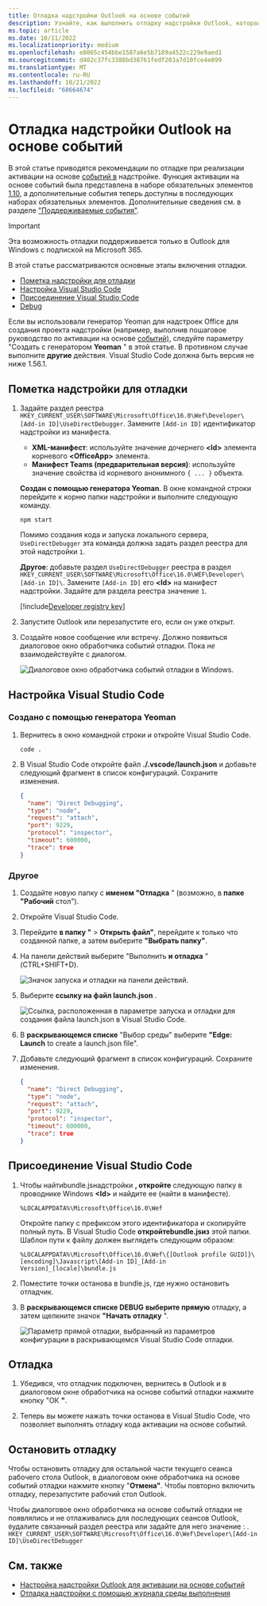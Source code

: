 ```yaml
---
title: Отладка надстройки Outlook на основе событий
description: Узнайте, как выполнить отладку надстройки Outlook, которая реализует активацию на основе событий.
ms.topic: article
ms.date: 10/11/2022
ms.localizationpriority: medium
ms.openlocfilehash: e8065c454bbe1587a6e5b7189a4522c229e9aed1
ms.sourcegitcommit: d402c37fc3388bd38761fedf203a7d10fce4e899
ms.translationtype: MT
ms.contentlocale: ru-RU
ms.lasthandoff: 10/21/2022
ms.locfileid: "68664674"
---
```

# <a name="debug-your-event-based-outlook-add-in"></a>Отладка надстройки Outlook на основе событий

В этой статье приводятся рекомендации по отладке при реализации активации на основе [событий в](autolaunch.md) надстройке. Функция активации на основе событий была представлена в наборе обязательных элементов [1.10](/javascript/api/requirement-sets/outlook/requirement-set-1.10/outlook-requirement-set-1.10), а дополнительные события теперь доступны в последующих наборах обязательных элементов. Дополнительные сведения см. в разделе ["Поддерживаемые события"](autolaunch.md#supported-events).

> [!IMPORTANT]
> Эта возможность отладки поддерживается только в Outlook для Windows с подпиской на Microsoft 365.

В этой статье рассматриваются основные этапы включения отладки.

- [Пометка надстройки для отладки](#mark-your-add-in-for-debugging)
- [Настройка Visual Studio Code](#configure-visual-studio-code)
- [Присоединение Visual Studio Code](#attach-visual-studio-code)
- [Debug](#debug)

Если вы использовали генератор Yeoman для надстроек Office для создания проекта надстройки (например, выполнив пошаговое руководство по активации на основе [событий),](autolaunch.md) следуйте параметру "Создать с генератором **Yeoman** " в этой статье. В противном случае выполните **другие** действия. Visual Studio Code должна быть версия не ниже 1.56.1.

## <a name="mark-your-add-in-for-debugging"></a>Пометка надстройки для отладки

1. Задайте раздел реестра `HKEY_CURRENT_USER\SOFTWARE\Microsoft\Office\16.0\Wef\Developer\[Add-in ID]\UseDirectDebugger`. Замените `[Add-in ID]` идентификатор надстройки из манифеста.

    - **XML-манифест**: используйте значение дочернего **\<Id\>** элемента корневого **\<OfficeApp\>** элемента.
    - **Манифест Teams (предварительная версия)**: используйте значение свойства id корневого анонимного `{ ... }` объекта.

    **Создан с помощью генератора Yeoman**. В окне командной строки перейдите к корню папки надстройки и выполните следующую команду.

    ```command&nbsp;line
    npm start
    ```

    Помимо создания кода и запуска локального сервера, `UseDirectDebugger` эта команда должна задать раздел реестра для этой надстройки `1`.

    **Другое**: добавьте раздел `UseDirectDebugger` реестра в раздел `HKEY_CURRENT_USER\SOFTWARE\Microsoft\Office\16.0\WEF\Developer\[Add-in ID]\`. Замените `[Add-in ID]` его **\<Id\>** на манифест надстройки. Задайте для раздела реестра значение `1`.

    [!include[Developer registry key](../includes/developer-registry-key.md)]

1. Запустите Outlook или перезапустите его, если он уже открыт.
1. Создайте новое сообщение или встречу. Должно появиться диалоговое окно обработчика событий отладки. Пока *не* взаимодействуйте с диалогом.

    ![Диалоговое окно обработчика событий отладки в Windows.](../images/outlook-win-autolaunch-debug-dialog.png)

## <a name="configure-visual-studio-code"></a>Настройка Visual Studio Code

### <a name="created-with-yeoman-generator"></a>Создано с помощью генератора Yeoman

1. Вернитесь в окно командной строки и откройте Visual Studio Code.

    ```command&nbsp;line
    code .
    ```

1. В Visual Studio Code откройте файл **./.vscode/launch.json** и добавьте следующий фрагмент в список конфигураций. Сохраните изменения.

    ```json
    {
      "name": "Direct Debugging",
      "type": "node",
      "request": "attach",
      "port": 9229,
      "protocol": "inspector",
      "timeout": 600000,
      "trace": true
    }
    ```

### <a name="other"></a>Другое

1. Создайте новую папку с **именем "Отладка** " (возможно, в **папке "Рабочий** стол").
1. Откройте Visual Studio Code.
1. Перейдите **в папку "** > **Открыть файл"**, перейдите к только что созданной папке, а затем выберите **"Выбрать папку"**.
1. На панели действий выберите "Выполнить **и отладка** " (CTRL+SHIFT+D).

    ![Значок запуска и отладки на панели действий.](../images/vs-code-debug.png)

1. Выберите **ссылку на файл launch.json** .

    ![Ссылка, расположенная в параметре запуска и отладки для создания файла launch.json в Visual Studio Code.](../images/vs-code-create-launch.json.png)

1. В **раскрывающемся списке** "Выбор среды" выберите **"Edge: Launch** to create a launch.json file".
1. Добавьте следующий фрагмент в список конфигураций. Сохраните изменения.

    ```json
    {
      "name": "Direct Debugging",
      "type": "node",
      "request": "attach",
      "port": 9229,
      "protocol": "inspector",
      "timeout": 600000,
      "trace": true
    }
    ```

## <a name="attach-visual-studio-code"></a>Присоединение Visual Studio Code

1. Чтобы найтиbundle.jsнадстройки **, откройте** следующую папку в проводнике Windows **\<Id\>** и найдите ее (найти в манифесте).

    ```text
    %LOCALAPPDATA%\Microsoft\Office\16.0\Wef
    ```

    Откройте папку с префиксом этого идентификатора и скопируйте полный путь. В Visual Studio Code **откройтеbundle.jsиз** этой папки. Шаблон пути к файлу должен выглядеть следующим образом:

    `%LOCALAPPDATA%\Microsoft\Office\16.0\Wef\{[Outlook profile GUID]}\[encoding]\Javascript\[Add-in ID]_[Add-in Version]_[locale]\bundle.js`

1. Поместите точки останова в bundle.js, где нужно остановить отладчик.
1. В **раскрывающемся списке DEBUG** **выберите прямую** отладку, а затем щелкните значок **"Начать отладку** ".

    ![Параметр прямой отладки, выбранный из параметров конфигурации в раскрывающемся Visual Studio Code отладки.](../images/outlook-win-autolaunch-debug-vsc.png)

## <a name="debug"></a>Отладка

1. Убедився, что отладчик подключен, вернитесь в Outlook и в диалоговом  окне обработчика на основе событий отладки нажмите кнопку "ОК **"**.

1. Теперь вы можете нажать точки останова в Visual Studio Code, что позволяет выполнять отладку кода активации на основе событий.

## <a name="stop-debugging"></a>Остановить отладку

Чтобы остановить отладку для остальной части текущего сеанса рабочего стола Outlook, в  диалоговом окне обработчика на основе событий отладки нажмите кнопку "**Отмена"**. Чтобы повторно включить отладку, перезапустите рабочий стол Outlook.

Чтобы диалоговое  окно обработчика на основе событий отладки не появлялись и не отлаживались для последующих сеансов Outlook, `0`удалите связанный раздел реестра или задайте для него значение : . `HKEY_CURRENT_USER\SOFTWARE\Microsoft\Office\16.0\Wef\Developer\[Add-in ID]\UseDirectDebugger`

## <a name="see-also"></a>См. также

- [Настройка надстройки Outlook для активации на основе событий](autolaunch.md)
- [Отладка надстройки с помощью журнала среды выполнения](../testing/runtime-logging.md#runtime-logging-on-windows)
